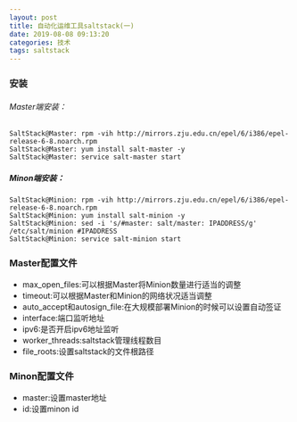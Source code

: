 ```yaml
---
layout: post
title: 自动化运维工具saltstack(一)
date: 2019-08-08 09:13:20
categories: 技术
tags: saltstack
---
```


### 安装

###### Master端安装：

```
SaltStack@Master: rpm -vih http://mirrors.zju.edu.cn/epel/6/i386/epel-release-6-8.noarch.rpm
SaltStack@Master: yum install salt-master -y
SaltStack@Master: service salt-master start
```

##### Minon端安装：

```
SaltStack@Minion: rpm -vih http://mirrors.zju.edu.cn/epel/6/i386/epel-release-6-8.noarch.rpm
SaltStack@Minion: yum install salt-minion -y
SaltStack@Minion: sed -i 's/#master: salt/master: IPADDRESS/g' /etc/salt/minion #IPADDRESS
SaltStack@Minion: service salt-minion start
```

### Master配置文件

- max_open_files:可以根据Master将Minion数量进行适当的调整
- timeout:可以根据Master和Minion的网络状况适当调整
- auto_accept和autosign_file:在大规模部署Minion的时候可以设置自动签证
- interface:端口监听地址
- ipv6:是否开启ipv6地址监听
- worker_threads:saltstack管理线程数目
- file_roots:设置saltstack的文件根路径

### Minon配置文件

- master:设置master地址
- id:设置minon id

### 
